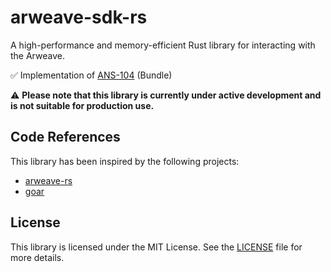 # arweave-sdk-rs
A high-performance and memory-efficient Rust library for interacting with the Arweave.

✅ Implementation of [ANS-104](https://github.com/ArweaveTeam/arweave-standards/blob/master/ans/ANS-104.md) (Bundle)

⚠️ **Please note that this library is currently under active development and is not suitable for production use.**

## Code References
This library has been inspired by the following projects:
- [arweave-rs](https://github.com/Irys-xyz/arweave-rs)
- [goar](https://github.com/everfinance/goar)


## License
This library is licensed under the MIT License. See the [LICENSE](http://opensource.org/licenses/MIT) file for more details.